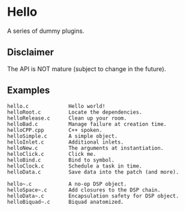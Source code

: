 
# Hello

A series of dummy plugins.

## Disclaimer

The API is NOT mature (subject to change in the future).
        
## Examples

    hello.c             Hello world!
    helloRoot.c         Locate the dependencies.
    helloRelease.c      Clean up your room.
    helloBad.c          Manage failure at creation time.
    helloCPP.cpp        C++ spoken.
    helloSimple.c       A simple object.
    helloInlet.c        Additional inlets.
    helloNew.c          The arguments at instantiation.
    helloClick.c        Click me.
    helloBind.c         Bind to symbol.
    helloClock.c        Schedule a task in time.
    helloData.c         Save data into the patch (and more).
    
    hello~.c            A no-op DSP object.
    helloSpace~.c       Add closures to the DSP chain.
    helloData~.c        Encapsulation safety for DSP object.
    helloBiquad~.c      Biquad anatomized.

